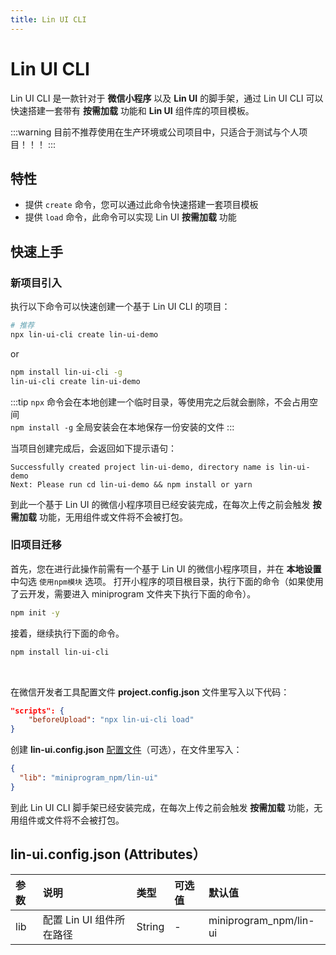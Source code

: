 ```yaml
---
title: Lin UI CLI
---
```


# <H2Icon /> Lin UI CLI
Lin UI CLI 是一款针对于 **微信小程序** 以及 **Lin UI** 的脚手架，通过 Lin UI CLI 可以快速搭建一套带有 **按需加载** 功能和 **Lin UI** 组件库的项目模板。

:::warning
目前不推荐使用在生产环境或公司项目中，只适合于测试与个人项目！！！
:::

## 特性

- 提供 `create` 命令，您可以通过此命令快速搭建一套项目模板
- 提供 `load` 命令，此命令可以实现 Lin UI  **按需加载** 功能

## 快速上手

### 新项目引入

执行以下命令可以快速创建一个基于 Lin UI CLI 的项目：

```bash
# 推荐
npx lin-ui-cli create lin-ui-demo
```
or
```bash
npm install lin-ui-cli -g
lin-ui-cli create lin-ui-demo
```

:::tip
`npx` 命令会在本地创建一个临时目录，等使用完之后就会删除，不会占用空间  
`npm install -g` 全局安装会在本地保存一份安装的文件
:::

当项目创建完成后，会返回如下提示语句：

```
Successfully created project lin-ui-demo, directory name is lin-ui-demo
Next: Please run cd lin-ui-demo && npm install or yarn
```

到此一个基于 Lin UI 的微信小程序项目已经安装完成，在每次上传之前会触发 **按需加载** 功能，无用组件或文件将不会被打包。

### 旧项目迁移

首先，您在进行此操作前需有一个基于 Lin UI 的微信小程序项目，并在 **本地设置** 中勾选 `使用npm模块` 选项。
打开小程序的项目根目录，执行下面的命令（如果使用了云开发，需要进入 miniprogram 文件夹下执行下面的命令）。

```sh
npm init -y
```

接着，继续执行下面的命令。
```sh
npm install lin-ui-cli
```

<br/>


在微信开发者工具配置文件 **project.config.json** 文件里写入以下代码：

```json
"scripts": {
    "beforeUpload": "npx lin-ui-cli load"
}
```

创建 **lin-ui.config.json** [配置文件](#linui-config-json-attributes）)（可选），在文件里写入：
```json
{
  "lib": "miniprogram_npm/lin-ui"
}
```

到此 Lin UI CLI 脚手架已经安装完成，在每次上传之前会触发 **按需加载** 功能，无用组件或文件将不会被打包。


## lin-ui.config.json (Attributes）

| 参数            | 说明                                                       | 类型   | 可选值 | 默认值          |
| :-------------- | :--------------------------------------------------------- | :----- | :----- | :-------------- |
| lib      | 配置 Lin UI 组件所在路径      | String | -      | miniprogram_npm/lin-ui          |

<RightMenu /> 
